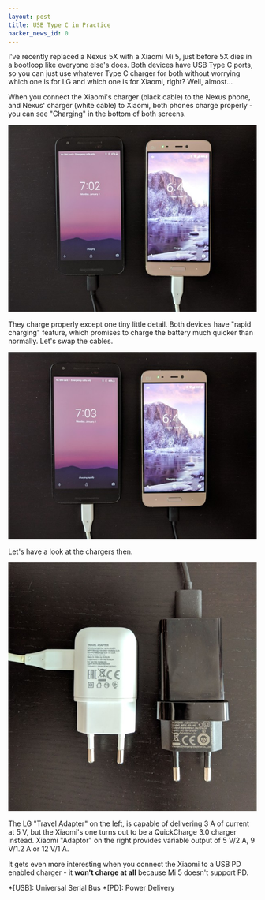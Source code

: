 ```yaml
---
layout: post
title: USB Type C in Practice
hacker_news_id: 0
---
```


I've recently replaced a Nexus 5X with a Xiaomi Mi 5, just before 5X
dies in a bootloop like everyone else's does. Both devices have USB
Type C ports, so you can just use whatever Type C charger for both
without worrying which one is for LG and which one is for Xiaomi,
right?  Well, almost…

When you connect the Xiaomi's charger (black cable) to the Nexus
phone, and Nexus' charger (white cable) to Xiaomi, both phones charge
properly - you can see "Charging" in the bottom of both screens.

![Charging](/i/MVIMG_20180615_064341.jpg)

They charge properly except one tiny little detail. Both devices have
"rapid charging" feature, which promises to charge the battery much
quicker than normally. Let's swap the cables.

![Charging Rapidly](/i/MVIMG_20180615_064402.jpg)

Let's have a look at the chargers then.

![Chargers](/i/MVIMG_20180615_064810.jpg)

The LG "Travel Adapter" on the left, is capable of delivering 3 A of
current at 5 V, but the Xiaomi's one turns out to be a QuickCharge 3.0
charger instead. Xiaomi "Adaptor" on the right provides variable
output of 5 V/2 A, 9 V/1.2 A or 12 V/1 A.

It gets even more interesting when you connect the Xiaomi to a USB PD
enabled charger - it **won't charge at all** because Mi 5 doesn't
support PD.

*[USB]: Universal Serial Bus
*[PD]: Power Delivery
